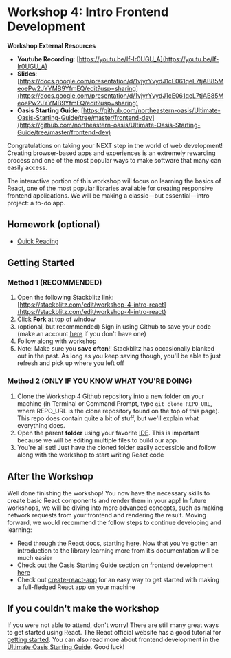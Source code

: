 # Workshop 4: Intro Frontend Development

**Workshop External Resources**

  *  **Youtube Recording**: [https://youtu.be/If-Ir0UGU_A](https://youtu.be/If-Ir0UGU_A)
  *  **Slides**: [https://docs.google.com/presentation/d/1vjyrYvydJ1cE061qeL7tjAB85MeoePw2JYYMB9YfmEQ/edit?usp=sharing](https://docs.google.com/presentation/d/1vjyrYvydJ1cE061qeL7tjAB85MeoePw2JYYMB9YfmEQ/edit?usp=sharing)
  * **Oasis Starting Guide**: [https://github.com/northeastern-oasis/Ultimate-Oasis-Starting-Guide/tree/master/frontend-dev](https://github.com/northeastern-oasis/Ultimate-Oasis-Starting-Guide/tree/master/frontend-dev)

Congratulations on taking your NEXT step in the world of web development! Creating browser-based apps and experiences is an extremely rewarding process and one of the most popular ways to make software that many can easily access.

The interactive portion of this workshop will focus on learning the basics of React, one of the most popular libraries available for creating responsive frontend applications. We will be making a classic—but essential—intro project: a to-do app.

## Homework (optional)

- [Quick Reading](https://www.pluralsight.com/blog/film-games/whats-difference-front-end-back-end)

## Getting Started

### Method 1 (RECOMMENDED)

1. Open the following Stackblitz link: [https://stackblitz.com/edit/workshop-4-intro-react](https://stackblitz.com/edit/workshop-4-intro-react)
2. Click **Fork** at top of window
3. (optional, but recommended) Sign in using Github to save your code (make an account [here](https://github.com/join) if you don't have one)
4. Follow along with workshop
5. Note: Make sure you **save often**!! Stackblitz has occasionally blanked out in the past. As long as you keep saving though, you'll be able to just refresh and pick up where you left off

### Method 2 (ONLY IF YOU KNOW WHAT YOU'RE DOING)

1. Clone the Workshop 4 Github repository into a new folder on your machine (in Terminal or Command Prompt, type `git clone REPO_URL`, where REPO_URL is the clone repository found on the top of this page). This repo does contain quite a bit of stuff, but we'll explain what everything does.
2. Open the parent **folder** using your favorite [IDE](https://github.com/northeastern-oasis/Ultimate-Oasis-Starting-Guide/tree/master/IDEs). This is important because we will be editing multiple files to build our app.
3. You're all set! Just have the cloned folder easily accessible and follow along with the workshop to start writing React code


## After the Workshop

Well done finishing the workshop! You now have the necessary skills to create basic React components and render them in your app! In future workshops, we will be diving into more advanced concepts, such as making network requests from your frontend and rendering the result. Moving forward, we would recommend the follow steps to continue developing and learning:

  *   Read through the React docs, starting [here](https://reactjs.org/docs/hello-world.html). Now that you’ve gotten an introduction to the library learning more from it’s documentation will be much easier
  *   Check out the Oasis Starting Guide section on frontend development [here](https://github.com/northeastern-oasis/Ultimate-Oasis-Starting-Guide/tree/master/frontend-dev)
  *   Check out [create-react-app](https://create-react-app.dev/docs/getting-started/) for an easy way to get started with making a full-fledged React app on your machine

## If you couldn't make the workshop

If you were not able to attend, don't worry! There are still many great ways to get started using React. The React official website has a good tutorial for [getting started](https://reactjs.org/). You can also read more about frontend development in the [Ultimate Oasis Starting Guide](https://github.com/northeastern-oasis/Ultimate-Oasis-Starting-Guide/tree/master/frontend-dev). Good luck!